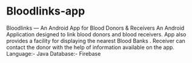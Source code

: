 # Bloodlinks-app
Bloodlinks — An Android App for Blood Donors & Receivers
 An Android Application  designed to link blood donors and blood receivers. App also provides a facility for displaying the nearest Blood Banks . Receiver can contact the donor with the help of information available on the app.
Language:- Java
Database:- Firebase

